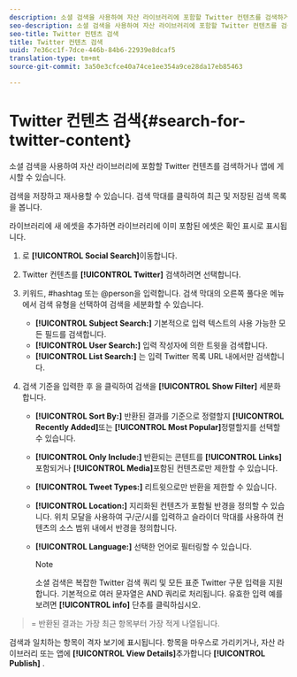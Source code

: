 ```yaml
---
description: 소셜 검색을 사용하여 자산 라이브러리에 포함할 Twitter 컨텐츠를 검색하거나 앱에 게시할 수 있습니다.
seo-description: 소셜 검색을 사용하여 자산 라이브러리에 포함할 Twitter 컨텐츠를 검색하거나 앱에 게시할 수 있습니다.
seo-title: Twitter 컨텐츠 검색
title: Twitter 컨텐츠 검색
uuid: 7e36cc1f-7dce-446b-84b6-22939e8dcaf5
translation-type: tm+mt
source-git-commit: 3a50e3cfce40a74ce1ee354a9ce28da17eb85463

---
```



# Twitter 컨텐츠 검색{#search-for-twitter-content}

소셜 검색을 사용하여 자산 라이브러리에 포함할 Twitter 컨텐츠를 검색하거나 앱에 게시할 수 있습니다.

검색을 저장하고 재사용할 수 있습니다. 검색 막대를 클릭하여 최근 및 저장된 검색 목록을 봅니다.

라이브러리에 새 에셋을 추가하면 라이브러리에 이미 포함된 에셋은 확인 표시로 표시됩니다.

1. 로 **[!UICONTROL Social Search]**&#x200B;이동합니다.
1. Twitter 컨텐츠를 **[!UICONTROL Twitter]** 검색하려면 선택합니다.
1. 키워드, #hashtag 또는 @person을 입력합니다. 검색 막대의 오른쪽 풀다운 메뉴에서 검색 유형을 선택하여 검색을 세분화할 수 있습니다.

   * **[!UICONTROL Subject Search:]** 기본적으로 입력 텍스트의 사용 가능한 모든 필드를 검색합니다.
   * **[!UICONTROL User Search:]** 입력 작성자에 의한 트윗을 검색합니다.
   * **[!UICONTROL List Search:]** 는 입력 Twitter 목록 URL 내에서만 검색합니다.

1. 검색 기준을 입력한 후 을 클릭하여 검색을 **[!UICONTROL Show Filter]** 세분화합니다.

   * **[!UICONTROL Sort By:]** 반환된 결과를 기준으로 정렬할지 **[!UICONTROL Recently Added]**&#x200B;또는 **[!UICONTROL Most Popular]**&#x200B;정렬할지를 선택할 수 있습니다.

   * **[!UICONTROL Only Include:]** 반환되는 콘텐트를 **[!UICONTROL Links]** 포함되거나 **[!UICONTROL Media]**&#x200B;포함된 컨텐츠로만 제한할 수 있습니다.

   * **[!UICONTROL Tweet Types:]** 리트윗으로만 반환을 제한할 수 있습니다.
   * **[!UICONTROL Location:]** 지리화된 컨텐츠가 포함될 반경을 정의할 수 있습니다. 위치 모달을 사용하여 구/군/시를 입력하고 슬라이더 막대를 사용하여 컨텐츠의 소스 범위 내에서 반경을 정의합니다.
   * **[!UICONTROL Language:]** 선택한 언어로 필터링할 수 있습니다.

      >[!NOTE]
      >
      >소셜 검색은 복잡한 Twitter 검색 쿼리 및 모든 표준 Twitter 구문 입력을 지원합니다. 기본적으로 여러 문자열은 AND 쿼리로 처리됩니다. 유효한 입력 예를 보려면 **[!UICONTROL info]** 단추를 클릭하십시오.

>= 반환된 결과는 가장 최근 항목부터 가장 적게 나열됩니다.

검색과 일치하는 항목이 격자 보기에 표시됩니다. 항목을 마우스로 가리키거나, 자산 라이브러리 또는 앱에 **[!UICONTROL View Details]**&#x200B;추가합니다 **[!UICONTROL Publish]** .
